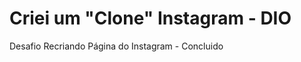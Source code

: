 <!DOCTYPE html>
<html lang="pt-BR">
<head>
    <meta charset="UTF-8">
    <meta http-equiv="X-UA-Compatible" content="IE=edge">
    <meta name="viewport" content="width=device-width, initial-scale=1.0">
    <title>Fakegram</title>
</head>
  <style>; 
    *{font-family: helvetica; list-style-tipe: none; text-decration:none;}
  </style>
<body>
  <h1>Criei um "Clone" Instagram - DIO</h1>
  <p>Desafio Recriando Página do Instagram - Concluido</p>
</body>
